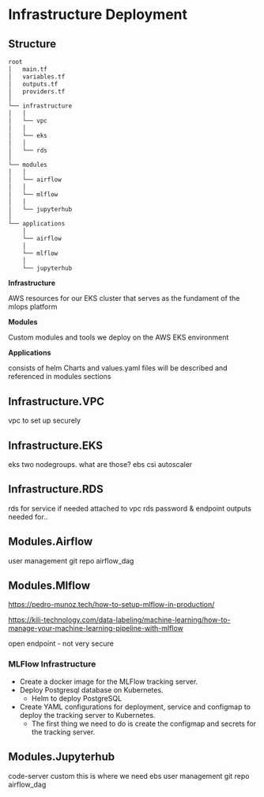 
# Infrastructure Deployment

## Structure

```bash
root
│   main.tf
│   variables.tf
│   outputs.tf
│   providers.tf
│
└── infrastructure
│   │
│   └── vpc
│   │
│   └── eks
│   │
│   └── rds
│
└── modules
│   │
│   └── airflow
│   │
│   └── mlflow
│   │
│   └── jupyterhub
│
└── applications
    │
    └── airflow
    │
    └── mlflow
    │
    └── jupyterhub

```

**Infrastructure**

AWS resources for our EKS cluster that serves as the fundament of the mlops platform

**Modules**

Custom modules and tools we deploy on the AWS EKS environment

**Applications**

consists of helm Charts and values.yaml files
will be described and referenced in modules sections

## Infrastructure.VPC

vpc to set up securely

## Infrastructure.EKS

eks
two nodegroups. what are those?
ebs csi
autoscaler

## Infrastructure.RDS

rds for service if needed
attached to vpc
rds password & endpoint
outputs needed for..

## Modules.Airflow

user management
git repo airflow_dag

## Modules.Mlflow

https://pedro-munoz.tech/how-to-setup-mlflow-in-production/

https://kili-technology.com/data-labeling/machine-learning/how-to-manage-your-machine-learning-pipeline-with-mlflow

open endpoint - not very secure

### MLFlow Infrastructure


+ Create a docker image for the MLFlow tracking server.
+ Deploy Postgresql database on Kubernetes.
    + Helm to deploy PostgreSQL
+ Create YAML configurations for deployment, service and configmap to deploy the tracking server to Kubernetes.
    + The first thing we need to do is create the configmap and secrets for the tracking server.



## Modules.Jupyterhub

code-server custom
this is where we need ebs
user management
git repo airflow_dag
